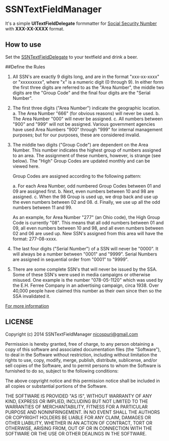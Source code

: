 # SSNTextFieldManager

It's a simple **UITextFieldDelegate** formmatter for [Social Security Number](http://www.ssa.gov/ssnumber/) with  **XXX-XX-XXXX** format.

## How to use

Set the [SSNTextFieldDelegate]() to your textfield and drink a beer.

##Define the Rules

1. All SSN's are exactly 9 digits long, and are in the format "xxx-xx-xxxx" or "xxxxxxxxx", where "x" is a numeric digit (0 through 9). In either form the first three digits are referred to as the "Area Number", the middle two digits are the "Group Code" and the final four digits are the "Serial Number".

2. The first three digits ("Area Number") indicate the geographic location.
	a. The Area Number "666" (for obvious reasons) will never be used.
	b. The Area Number "000" will never be assigned.
	c. All numbers between "900" and "999" will not be assigned. Various government agencies have used Area Numbers "900" through "999" for internal management purposes; but for our purposes, these are considered invalid.
	
3. The middle two digits ("Group Code") are dependent on the Area Number. This number indicates the highest group of numbers assigned to an area. The assignment of these numbers, however, is strange (see below). The "High" Group Codes are updated monthly and can be viewed here.

	Group Codes are assigned according to the following pattern:

	a. For each Area Number, odd numbered Group Codes between 01 and 09 are assigned first.
	b. Next, even numbers between 10 and 98 are assigned.
	c. When the 98 Group is used up, we drop back and use up the even numbers between 02 and 08.
	d. Finally, we use up all the odd numbers between 11 and 99.
	
	As an example, for Area Number "277" (an Ohio code), the High Group Code is currently "08". This means that all odd numbers between 01 and 09, all even numbers between 10 and 98, and all even numbers between 02 and 06 are used up. New SSN's assigned from this area will have the format: 277-08-xxxx.

4. The last four digits ("Serial Number") of a SSN will never be "0000". It will always be a number between "0001" and "9999". Serial Numbers are assigned in sequential order from "0001" to "9999".

5. There are some complete SSN's that will never be issued by the SSA. Some of these SSN's were used in media campaigns or otherwise misused. One example is the number "078-05-1120" which was used by the E.H. Ferree Company in an advertising campaign, circa 1938. Over 40,000 people have claimed this number as their own since then so the SSA invalidated it.

[For more information](http://www.codeproject.com/KB/validation/ssnvalidator.aspx?msg=1542941)

## LICENSE

Copyright (c) 2014 SSNTextFieldManager <nicospuri@gmail.com>

Permission is hereby granted, free of charge, to any person obtaining a copy
of this software and associated documentation files (the "Software"), to deal
in the Software without restriction, including without limitation the rights
to use, copy, modify, merge, publish, distribute, sublicense, and/or sell
copies of the Software, and to permit persons to whom the Software is
furnished to do so, subject to the following conditions:

The above copyright notice and this permission notice shall be included in
all copies or substantial portions of the Software.

THE SOFTWARE IS PROVIDED "AS IS", WITHOUT WARRANTY OF ANY KIND, EXPRESS OR
IMPLIED, INCLUDING BUT NOT LIMITED TO THE WARRANTIES OF MERCHANTABILITY,
FITNESS FOR A PARTICULAR PURPOSE AND NONINFRINGEMENT. IN NO EVENT SHALL THE
AUTHORS OR COPYRIGHT HOLDERS BE LIABLE FOR ANY CLAIM, DAMAGES OR OTHER
LIABILITY, WHETHER IN AN ACTION OF CONTRACT, TORT OR OTHERWISE, ARISING FROM,
OUT OF OR IN CONNECTION WITH THE SOFTWARE OR THE USE OR OTHER DEALINGS IN
THE SOFTWARE.